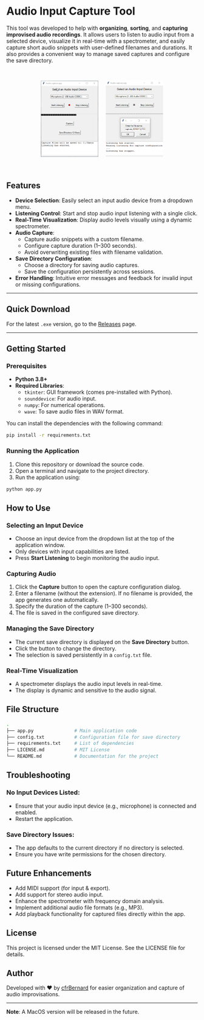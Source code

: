 # Audio Input Capture Tool

This tool was developed to help with **organizing**, **sorting**, and **capturing improvised audio recordings**. It allows users to listen to audio input from a selected device, visualize it in real-time with a spectrometer, and easily capture short audio snippets with user-defined filenames and durations. It also provides a convenient way to manage saved captures and configure the save directory.

<br>

<p align="center">
  <img src="demo/Audio-Capture-App-v1.0.0_M34NcRNW4H.png" alt="Screenshot 1" width="30%" />
  &nbsp;&nbsp;&nbsp;
  <img src="demo/Audio-Capture-App-v1.0.0_M34NcRNW4K.PNG" alt="Screenshot 2" width="30%" />
</p>

<br>

## Features

- **Device Selection**: Easily select an input audio device from a dropdown menu.
- **Listening Control**: Start and stop audio input listening with a single click.
- **Real-Time Visualization**: Display audio levels visually using a dynamic spectrometer.
- **Audio Capture**:
  - Capture audio snippets with a custom filename.
  - Configure capture duration (1–300 seconds).
  - Avoid overwriting existing files with filename validation.
- **Save Directory Configuration**:
  - Choose a directory for saving audio captures.
  - Save the configuration persistently across sessions.
- **Error Handling**: Intuitive error messages and feedback for invalid input or missing configurations.

---

## Quick Download
For the latest `.exe` version, go to the [Releases](https://github.com/cfrBernard/audio-capture-app/releases) page.

---

## Getting Started

### Prerequisites

- **Python 3.8+**
- **Required Libraries**:
  - `tkinter`: GUI framework (comes pre-installed with Python).
  - `sounddevice`: For audio input.
  - `numpy`: For numerical operations.
  - `wave`: To save audio files in WAV format.

You can install the dependencies with the following command:

```bash
pip install -r requirements.txt
```

### Running the Application

1. Clone this repository or download the source code.
2. Open a terminal and navigate to the project directory.
3. Run the application using:

```bash
python app.py
```

## How to Use

### Selecting an Input Device

- Choose an input device from the dropdown list at the top of the application window.
- Only devices with input capabilities are listed.
- Press **Start Listening** to begin monitoring the audio input.

### Capturing Audio

1. Click the **Capture** button to open the capture configuration dialog.
2. Enter a filename (without the extension). If no filename is provided, the app generates one automatically.
3. Specify the duration of the capture (1–300 seconds).
4. The file is saved in the configured save directory.

### Managing the Save Directory

- The current save directory is displayed on the **Save Directory** button.
- Click the button to change the directory.
- The selection is saved persistently in a `config.txt` file.

### Real-Time Visualization

- A spectrometer displays the audio input levels in real-time.
- The display is dynamic and sensitive to the audio signal.

## File Structure

```bash
.
├── app.py               # Main application code
├── config.txt           # Configuration file for save directory
├── requirements.txt     # List of dependencies
├── LICENSE.md           # MIT License
└── README.md            # Documentation for the project
```

## Troubleshooting

### No Input Devices Listed:

- Ensure that your audio input device (e.g., microphone) is connected and enabled.
- Restart the application.

### Save Directory Issues:

- The app defaults to the current directory if no directory is selected.
- Ensure you have write permissions for the chosen directory.

## Future Enhancements

- Add MIDI support (for input & export). 
- Add support for stereo audio input.
- Enhance the spectrometer with frequency domain analysis.
- Implement additional audio file formats (e.g., MP3).
- Add playback functionality for captured files directly within the app.

## License

This project is licensed under the MIT License. See the LICENSE file for details.

## Author

Developed with ❤️ by [cfrBernard](https://github.com/cfrBernard) for easier organization and capture of audio improvisations.

---

**Note**: A MacOS version will be released in the future.
